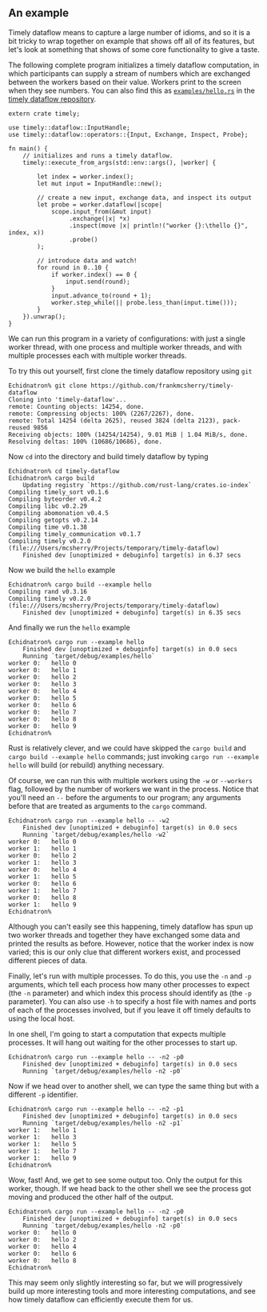 ## An example

Timely dataflow means to capture a large number of idioms, and so it is a bit tricky to wrap together on example that shows off all of its features, but let's look at something that shows of some core functionality to give a taste.

The following complete program initializes a timely dataflow computation, in which participants can supply a stream of numbers which are exchanged between the workers based on their value. Workers print to the screen when they see numbers. You can also find this as [`examples/hello.rs`](https://github.com/frankmcsherry/timely-dataflow/blob/master/examples/hello.rs) in the [timely dataflow repository](https://github.com/frankmcsherry/timely-dataflow/tree/master/examples).

```rust,no_run
extern crate timely;

use timely::dataflow::InputHandle;
use timely::dataflow::operators::{Input, Exchange, Inspect, Probe};

fn main() {
    // initializes and runs a timely dataflow.
    timely::execute_from_args(std::env::args(), |worker| {

        let index = worker.index();
        let mut input = InputHandle::new();

        // create a new input, exchange data, and inspect its output
        let probe = worker.dataflow(|scope|
            scope.input_from(&mut input)
                 .exchange(|x| *x)
                 .inspect(move |x| println!("worker {}:\thello {}", index, x))
                 .probe()
        );

        // introduce data and watch!
        for round in 0..10 {
            if worker.index() == 0 {
                input.send(round);
            }
            input.advance_to(round + 1);
            worker.step_while(|| probe.less_than(input.time()));
        }
    }).unwrap();
}
```

We can run this program in a variety of configurations: with just a single worker thread, with one process and multiple worker threads, and with multiple processes each with multiple worker threads. 

To try this out yourself, first clone the timely dataflow repository using `git`

    Echidnatron% git clone https://github.com/frankmcsherry/timely-dataflow
    Cloning into 'timely-dataflow'...
    remote: Counting objects: 14254, done.
    remote: Compressing objects: 100% (2267/2267), done.
    remote: Total 14254 (delta 2625), reused 3824 (delta 2123), pack-reused 9856
    Receiving objects: 100% (14254/14254), 9.01 MiB | 1.04 MiB/s, done.
    Resolving deltas: 100% (10686/10686), done.

Now `cd` into the directory and build timely dataflow by typing

    Echidnatron% cd timely-dataflow 
    Echidnatron% cargo build                
        Updating registry `https://github.com/rust-lang/crates.io-index`
    Compiling timely_sort v0.1.6
    Compiling byteorder v0.4.2
    Compiling libc v0.2.29
    Compiling abomonation v0.4.5
    Compiling getopts v0.2.14
    Compiling time v0.1.38
    Compiling timely_communication v0.1.7
    Compiling timely v0.2.0 (file:///Users/mcsherry/Projects/temporary/timely-dataflow)
        Finished dev [unoptimized + debuginfo] target(s) in 6.37 secs

Now we build the `hello` example

    Echidnatron% cargo build --example hello
    Compiling rand v0.3.16
    Compiling timely v0.2.0 (file:///Users/mcsherry/Projects/temporary/timely-dataflow)
        Finished dev [unoptimized + debuginfo] target(s) in 6.35 secs

And finally we run the `hello` example

    Echidnatron% cargo run --example hello 
        Finished dev [unoptimized + debuginfo] target(s) in 0.0 secs
        Running `target/debug/examples/hello`
    worker 0:	hello 0
    worker 0:	hello 1
    worker 0:	hello 2
    worker 0:	hello 3
    worker 0:	hello 4
    worker 0:	hello 5
    worker 0:	hello 6
    worker 0:	hello 7
    worker 0:	hello 8
    worker 0:	hello 9
    Echidnatron% 

Rust is relatively clever, and we could have skipped the `cargo build` and `cargo build --example hello` commands; just invoking `cargo run --example hello` will build (or rebuild) anything necessary.

Of course, we can run this with multiple workers using the `-w` or `--workers` flag, followed by the number of workers we want in the process. Notice that you'll need an `--` before the arguments to our program; any arguments before that are treated as arguments to the `cargo` command.

    Echidnatron% cargo run --example hello -- -w2
        Finished dev [unoptimized + debuginfo] target(s) in 0.0 secs
        Running `target/debug/examples/hello -w2`
    worker 0:	hello 0
    worker 1:	hello 1
    worker 0:	hello 2
    worker 1:	hello 3
    worker 0:	hello 4
    worker 1:	hello 5
    worker 0:	hello 6
    worker 1:	hello 7
    worker 0:	hello 8
    worker 1:	hello 9
    Echidnatron% 

Although you can't easily see this happening, timely dataflow has spun up two worker threads and together they have exchanged some data and printed the results as before. However, notice that the worker index is now varied; this is our only clue that different workers exist, and processed different pieces of data.

Finally, let's run with multiple processes. To do this, you use the `-n` and `-p` arguments, which tell each process how many other processes to expect (the `-n` parameter) and which index this process should identify as (the `-p` parameter). You can also use `-h` to specify a host file with names and ports of each of the processes involved, but if you leave it off timely defaults to using the local host. 

In one shell, I'm going to start a computation that expects multiple processes. It will hang out waiting for the other processes to start up.

    Echidnatron% cargo run --example hello -- -n2 -p0  
        Finished dev [unoptimized + debuginfo] target(s) in 0.0 secs
        Running `target/debug/examples/hello -n2 -p0`

Now if we head over to another shell, we can type the same thing but with a different `-p` identifier.

    Echidnatron% cargo run --example hello -- -n2 -p1
        Finished dev [unoptimized + debuginfo] target(s) in 0.0 secs
        Running `target/debug/examples/hello -n2 -p1`
    worker 1:	hello 1
    worker 1:	hello 3
    worker 1:	hello 5
    worker 1:	hello 7
    worker 1:	hello 9
    Echidnatron% 

Wow, fast! And, we get to see some output too. Only the output for this worker, though. If we head back to the other shell we see the process got moving and produced the other half of the output.

    Echidnatron% cargo run --example hello -- -n2 -p0  
        Finished dev [unoptimized + debuginfo] target(s) in 0.0 secs
        Running `target/debug/examples/hello -n2 -p0`
    worker 0:	hello 0
    worker 0:	hello 2
    worker 0:	hello 4
    worker 0:	hello 6
    worker 0:	hello 8
    Echidnatron% 

This may seem only slightly interesting so far, but we will progressively build up more interesting tools and more interesting computations, and see how timely dataflow can efficiently execute them for us.